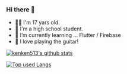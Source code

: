 ### Hi there 👋

- 💁‍♂️ I'm 17 yars old.
- 🏫 I'm a high school student.
- 🌱 I’m currently learning ... Flutter / Firebase
- 💓 I love playing the guitar!

<!-- リポジトリステータス -->
[![kenken513's github stats](https://github-readme-stats.vercel.app/api?username=ユーザ名&hide=contribs&count_private=true&show_icons=true&theme=tokyonight)](https://github.com/kenken513/)

<!-- ソースコード統計 -->
[![Top used Langs](https://github-readme-stats.vercel.app/api/top-langs/?username=ユーザ名&layout=compact&theme=tokyonight)](https://github.com/kenken513/)
